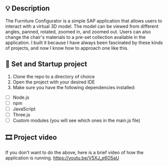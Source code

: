## 💡 Description
The Furniture Configurator is a simple SAP application that allows users to interact with a virtual 3D model. The model can be viewed from different angles, panned, rotated, zoomed in, and zoomed out. Users can also change the chair's materials to a pre-set collection available in the application. I built it because I have always been fascinated by these kinds of projects, and now I know how to approach one like this.

## 🚀 Set and Startup project
1. Clone the repo to a directory of choice
2. Open the project with your desired IDE
3. Make sure you have the following dependencies installed: 
- [ ] Node.js
- [ ] npm
- [ ] JavaScript
- [ ] Three.js
- [ ] Custom modules (you will see which ones in the main.js file)

## 🎞️ Project video
If you don't want to do the above, here is a brief video of how the application is running. 
https://youtu.be/V5XJ_e6O5aU
